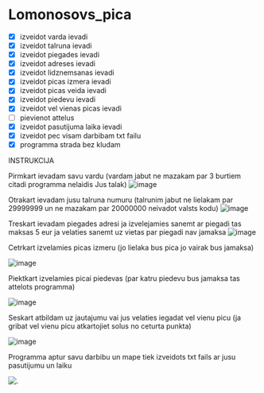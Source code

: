 # Lomonosovs_pica
- [X] izveidot varda ievadi
- [X] izveidot talruna ievadi
- [X] izveidot piegades ievadi
- [X] izveidot adreses ievadi
- [X] izveidot lidznemsanas ievadi
- [X] izveidot picas izmera ievadi
- [X] izveidot picas veida ievadi
- [X] izveidot piedevu ievadi
- [X] izveidot vel vienas picas ievadi
- [ ] pievienot attelus
- [X] izveidot pasutijuma laika ievadi
- [X] izveidot pec visam darbibam txt failu
- [X] programma strada bez kludam

INSTRUKCIJA

Pirmkart ievadam savu vardu (vardam jabut ne mazakam par 3 burtiem citadi programma nelaidis Jus talak)
![image](https://github.com/lomonosovs/Lomonosovs_pica/assets/167508665/c9e68aa7-1c67-46e1-961d-15c58ab97d82)


Otrakart ievadam jusu talruna numuru (talrunim jabut ne lielakam par 29999999 un ne mazakam par 20000000 neivadot valsts kodu)
![image](https://github.com/lomonosovs/Lomonosovs_pica/assets/167508665/e4a164c8-4040-46fe-8ed0-12dc8827d964)


Treskart ievadam piegades adresi ja izvelejamies sanemt ar piegadi tas maksas 5 eur ja velaties sanemt uz vietas par piegadi nav jamaksa
![image](https://github.com/lomonosovs/Lomonosovs_pica/assets/167508665/63b633c0-b4c5-4cb3-86e3-d228c075b582)



Cetrkart izvelamies picas izmeru (jo lielaka bus pica jo vairak bus jamaksa)





![image](https://github.com/lomonosovs/Lomonosovs_pica/assets/167508665/8ae6ba37-2d30-4a5d-9442-b7bd8877613d)



Piektkart izvelamies picai piedevas (par katru piedevu bus jamaksa tas attelots programma)











![image](https://github.com/lomonosovs/Lomonosovs_pica/assets/167508665/d23a2e65-6c00-428d-b72c-7b2f543ba6ad)



Seskart atbildam uz jautajumu vai jus velaties iegadat vel vienu picu (ja gribat vel vienu picu atkartojiet solus no ceturta punkta)








![image](https://github.com/lomonosovs/Lomonosovs_pica/assets/167508665/47f2b33d-ebe4-4563-8fee-a7d336a3dba8)



Programma aptur savu darbibu un mape tiek izveidots txt fails ar jusu pasutijumu un laiku

![.](https://images3.alphacoders.com/104/thumb-1920-1041781.jpg)
